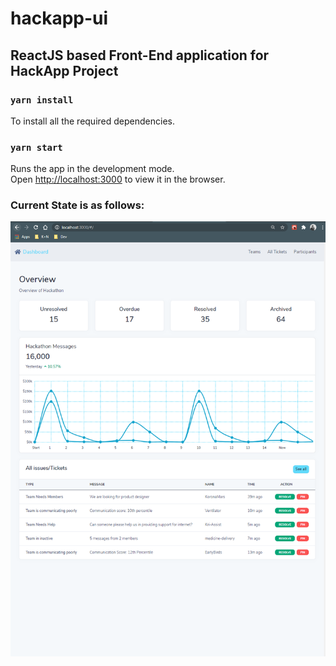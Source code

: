 
# hackapp-ui

## ReactJS based Front-End application for HackApp Project

### `yarn install`

To install all the required dependencies.

### `yarn start`

Runs the app in the development mode.\
Open [http://localhost:3000](http://localhost:3000) to view it in the browser.

### Current State is as follows:




![Current State](public/currentStatePage1.PNG)
